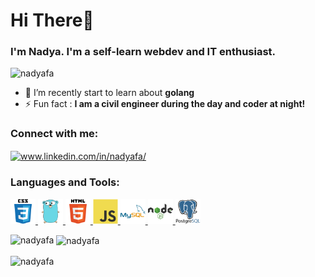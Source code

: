 <h1 align="left">Hi There👋</h1>
<h3 align="left">I'm Nadya. I'm a self-learn webdev and IT enthusiast.</h3>

<p align="left"> <img src="https://komarev.com/ghpvc/?username=nadyafa&label=Profile%20views&color=0e75b6&style=flat" alt="nadyafa" /> </p>

- 🌱 I’m recently start to learn about **golang**
- ⚡ Fun fact : **I am a civil engineer during the day and coder at night!**

<h3 align="left">Connect with me:</h3>
<p align="left">
<a href="https://linkedin.com/in/www.linkedin.com/in/nadyafa" target="blank"><img align="center" src="https://raw.githubusercontent.com/rahuldkjain/github-profile-readme-generator/master/src/images/icons/Social/linked-in-alt.svg" alt="www.linkedin.com/in/nadyafa/" height="30" width="40" /></a>
</p>

<h3 align="left">Languages and Tools:</h3>
<p align="left"> <a href="https://www.w3schools.com/css/" target="_blank" rel="noreferrer"> <img src="https://raw.githubusercontent.com/devicons/devicon/master/icons/css3/css3-original-wordmark.svg" alt="css3" width="40" height="40"/> </a> <a href="https://golang.org" target="_blank" rel="noreferrer"> <img src="https://raw.githubusercontent.com/devicons/devicon/master/icons/go/go-original.svg" alt="go" width="40" height="40"/> </a> <a href="https://www.w3.org/html/" target="_blank" rel="noreferrer"> <img src="https://raw.githubusercontent.com/devicons/devicon/master/icons/html5/html5-original-wordmark.svg" alt="html5" width="40" height="40"/> </a> <a href="https://developer.mozilla.org/en-US/docs/Web/JavaScript" target="_blank" rel="noreferrer"> <img src="https://raw.githubusercontent.com/devicons/devicon/master/icons/javascript/javascript-original.svg" alt="javascript" width="40" height="40"/> </a> <a href="https://www.mysql.com/" target="_blank" rel="noreferrer"> <img src="https://raw.githubusercontent.com/devicons/devicon/master/icons/mysql/mysql-original-wordmark.svg" alt="mysql" width="40" height="40"/> </a> <a href="https://nodejs.org" target="_blank" rel="noreferrer"> <img src="https://raw.githubusercontent.com/devicons/devicon/master/icons/nodejs/nodejs-original-wordmark.svg" alt="nodejs" width="40" height="40"/> </a> <a href="https://www.postgresql.org" target="_blank" rel="noreferrer"> <img src="https://raw.githubusercontent.com/devicons/devicon/master/icons/postgresql/postgresql-original-wordmark.svg" alt="postgresql" width="40" height="40"/> </a> </p>

<p><img align="left" src="https://github-readme-stats.vercel.app/api/top-langs?username=nadyafa&show_icons=true&locale=en&layout=compact" alt="nadyafa" /></p>

<p>&nbsp;<img align="center" src="https://github-readme-stats.vercel.app/api?username=nadyafa&show_icons=true&locale=en" alt="nadyafa" /></p>

<p><img align="center" src="https://github-readme-streak-stats.herokuapp.com/?user=nadyafa&" alt="nadyafa" /></p>
